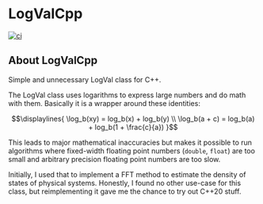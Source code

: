 # LogValCpp

[![ci](https://github.com/Blonck/LogValCpp/actions/workflows/ci.yml/badge.svg)](https://github.com/Blonck/LogValCpp/actions/workflows/ci.yml)

## About LogValCpp
Simple and unnecessary LogVal class for C++.

The LogVal class uses logarithms to express large numbers and do math with them.
Basically it is a wrapper around these identities:
```math
\displaylines{
    \log_b(xy) = log_b(x) + log_b(y) \\
    \log_b(a + c) = log_b(a) + log_b(1 + \frac{c}{a})
}
```

This leads to major mathematical inaccuracies but makes it possible to run
algorithms where fixed-width floating point numbers (`double`, `float`) are
too small and arbitrary precision floating point numbers are too slow.

Initially, I used that to implement a FFT method to estimate the density of
states of physical systems. Honestly, I found no other use-case for this class,
but reimplementing it gave me the chance to try out C++20 stuff.
